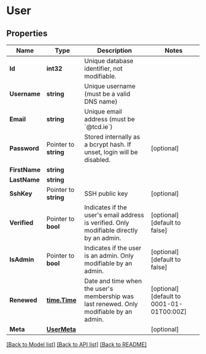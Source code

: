 # User

## Properties

Name | Type | Description | Notes
------------ | ------------- | ------------- | -------------
**Id** | **int32** | Unique database identifier, not modifiable. | 
**Username** | **string** | Unique username (must be a valid DNS name) | 
**Email** | **string** | Unique email address (must be &#x60;@tcd.ie&#x60;) | 
**Password** | Pointer to **string** | Stored internally as a bcrypt hash. If unset, login will be disabled.  | [optional] 
**FirstName** | **string** |  | 
**LastName** | **string** |  | 
**SshKey** | Pointer to **string** | SSH public key | [optional] 
**Verified** | Pointer to **bool** | Indicates if the user&#39;s email address is verified. Only modifiable directly by an admin. | [optional] [default to false]
**IsAdmin** | Pointer to **bool** | Indicates if the user is an admin. Only modifiable by an admin. | [optional] [default to false]
**Renewed** | [**time.Time**](time.Time.md) | Date and time when the user&#39;s membership was last renewed. Only modifiable by an admin.  | [optional] [default to 0001-01-01T00:00Z]
**Meta** | [**UserMeta**](UserMeta.md) |  | [optional] 

[[Back to Model list]](../README.md#documentation-for-models) [[Back to API list]](../README.md#documentation-for-api-endpoints) [[Back to README]](../README.md)


